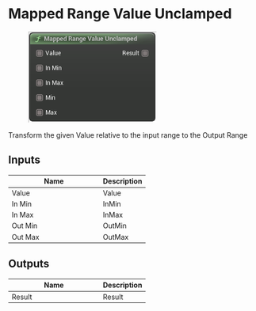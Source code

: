 # Mapped Range Value Unclamped

<div align="left" data-full-width="false">

<figure><img src="mapped_range_value_unclamped.png" alt=""><figcaption></figcaption></figure>

</div>

Transform the given Value relative to the input range to the Output Range

## Inputs

<table>
<thead><tr><th width="170">Name</th><th>Description</th></tr></thead>
<tbody>
<tr><td>Value</td><td>Value</td></tr>
<tr><td>In Min</td><td>InMin</td></tr>
<tr><td>In Max</td><td>InMax</td></tr>
<tr><td>Out Min</td><td>OutMin</td></tr>
<tr><td>Out Max</td><td>OutMax</td></tr>
</tbody>
</table>

## Outputs

<table>
<thead><tr><th width="170">Name</th><th>Description</th></tr></thead>
<tbody>
<tr><td>Result</td><td>Result</td></tr>
</tbody>
</table>